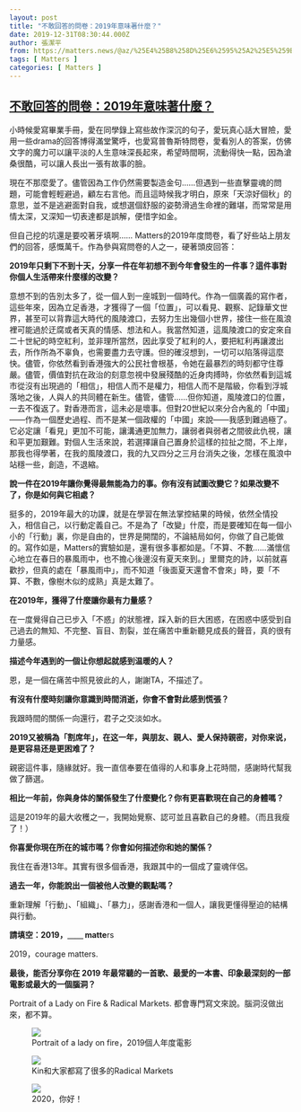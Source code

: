 ```yaml
---
layout: post
title: "不敢回答的問卷：2019年意味著什麼？"
date: 2019-12-31T08:30:44.000Z
author: 張潔平
from: https://matters.news/@az/%25E4%25B8%258D%25E6%2595%25A2%25E5%259B%259E%25E7%25AD%2594%25E7%259A%2584%25E5%2595%258F%25E5%258D%25B7-2019%25E5%25B9%25B4%25E6%2584%258F%25E5%2591%25B3%25E8%2591%2597%25E4%25BB%2580%25E9%25BA%25BC-zdpuAxzgKAWqZf7L3FxRhkPJ7T95wtaXHm12qPNP31CuVj4qi
tags: [ Matters ]
categories: [ Matters ]
---
```

<!--1577781044000-->
[不敢回答的問卷：2019年意味著什麼？](https://matters.news/@az/%25E4%25B8%258D%25E6%2595%25A2%25E5%259B%259E%25E7%25AD%2594%25E7%259A%2584%25E5%2595%258F%25E5%258D%25B7-2019%25E5%25B9%25B4%25E6%2584%258F%25E5%2591%25B3%25E8%2591%2597%25E4%25BB%2580%25E9%25BA%25BC-zdpuAxzgKAWqZf7L3FxRhkPJ7T95wtaXHm12qPNP31CuVj4qi)
------

<div>
<p>小時候愛寫畢業手冊，愛在同學錄上寫些故作深沉的句子，愛玩真心話大冒險，愛用一些drama的回答博得滿堂驚呼，也愛寫普魯斯特問卷，愛看別人的答案，仿佛文字的魔力可以讓平淡的人生意味深長起來，希望時間啊，流動得快一點，因為滄桑很酷，可以讓人長出一張有故事的臉。</p><p>現在不那麼愛了。儘管因為工作仍然需要製造金句……但遇到一些直擊靈魂的問題，可能會輕輕避過，顧左右言他。而且這時候我才明白，原來「天涼好個秋」的意思，並不是逃避面對自我，或想選個舒服的姿勢滑過生命裡的難堪，而常常是用情太深，又深知一切表達都是誤解，便惜字如金。</p><p>但自己挖的坑還是要咬著牙填啊…… Matters的2019年度問卷，看了好些站上朋友們的回答，感慨萬千。作為參與寫問卷的人之一，硬著頭皮回答：</p><p><strong>2019年只剩下不到十天，分享一件在年初想不到今年會發生的一件事？這件事對你個人生活帶來什麼樣的改變？</strong></p><p>意想不到的告別太多了，從一個人到一座城到一個時代。作為一個廣義的寫作者，這些年來，因為立足香港，才獲得了一個「位置」，可以看見、觀察、記錄華文世界，甚至可以背靠這大時代的風陵渡口，去努力生出幾個小世界，接住一些在風浪裡可能過於迂腐或者天真的情感、想法和人。我當然知道，這風陵渡口的安定來自二十世紀的時空紅利，並非理所當然，因此享受了紅利的人，要把紅利再讓渡出去，所作所為不辜負，也需要盡力去守護。但的確沒想到，一切可以陷落得這麼快。儘管，你依然看到香港強大的公民社會根基，令她在最暴烈的時刻都守住尊嚴。儘管，價值對抗在政治的刻意忽視中發展殘酷的近身肉搏時，你依然看到這城市從沒有出現過的「相信」，相信人而不是權力，相信人而不是階級，你看到浮城落地之後，人與人的共同體在新生。儘管，儘管……但你知道，風陵渡口的位置，一去不復返了。對香港而言，這未必是壞事。但對20世紀以來分合內亂的「中國」——作為一個歷史過程、而不是某一個政權的「中國」來說——我感到難過極了。它必定讓「看見」更加不可能，讓溝通更加無力，讓弱者與弱者之間彼此仇視，讓和平更加艱難。對個人生活來說，若選擇讓自己置身於這樣的拉扯之間，不上岸，那我也得學著，在我的風陵渡口，我的九又四分之三月台消失之後，怎樣在風浪中站穩一些，創造，不退縮。</p><p><strong>說一件在2019年讓你覺得最無能為力的事。你有沒有試圖改變它？如果改變不了，你是如何與它相處？</strong></p><p>挺多的，2019年最大的功課，就是在學習在無法掌控結果的時候，依然全情投入，相信自己，以行動定義自己。不是為了「改變」什麼，而是要確知在每一個小小的「行動」裏，你是自由的，世界是開闊的，不論結局如何，你做了自己能做的。寫作如是，Matters的實驗如是，還有很多事都如是。「不算、不數<em>……</em>滿懷信心地立在春日的暴風雨中，也不擔心後邊沒有夏天來到。」里爾克的詩，以前就喜歡抄，但真的處在「暴風雨中」，而不知道「後面夏天還會不會來」時，要「不算、不數，像樹木似的成熟」真是太難了。</p><p> <strong>在2019年，獲得了什麼讓你最有力量感？</strong></p><p>在一度覺得自己已步入「不惑」的狀態裡，踩入新的巨大困惑，在困惑中感受到自己過去的無知、不完整、盲目、割裂，並在痛苦中重新聽見成長的聲音，真的很有力量感。</p><p><strong>描述今年遇到的一個让你想起就感到温暖的人？</strong></p><p> </p><p>恩，是一個在痛苦中照見彼此的人，謝謝TA，不描述了。</p><p><strong>有沒有什麼時刻讓你意識到時間消逝，你會不會對此感到慌張？</strong></p><p> </p><p>我跟時間的關係一向還行，君子之交淡如水。</p><p><strong>2019又被稱為「割席年」，在这一年，與朋友、親人、愛人保持親密，对你来说，是更容易还是更困难了？</strong></p><p> </p><p>親密這件事，隨緣就好。我一直信奉要在值得的人和事身上花時間，感謝時代幫我做了篩選。</p><p><strong>相比一年前，你與身体的關係發生了什麼變化？你有更喜歡現在自己的身體嗎？</strong></p><p> </p><p>這是2019年的最大收穫之一，我開始覺察、認可並且喜歡自己的身體。（而且我瘦了！）</p><p><strong>你喜愛你現在所在的城市嗎？你會如何描述你和她的關係？</strong></p><p> </p><p>我住在香港13年。其實有很多個香港，我跟其中的一個成了靈魂伴侶。</p><p><strong>過去一年，你能說出一個被他人改變的觀點嗎？</strong></p><p> </p><p>重新理解「行動」、「組織」、「暴力」，感謝香港和一個人，讓我更懂得壓迫的結構與行動。</p><p> <strong>請填空：2019，＿＿ matte</strong>rs</p><p> </p><p>2019，courage matters. </p><p><strong>最後，能否分享你在 2019 年最常聽的一首歌、最愛的一本書、印象最深刻的一部電影或最大的一個腦洞？</strong></p><p>Portrait of a Lady on Fire & Radical Markets. 都會專門寫文來說。腦洞沒做出來，都不算。</p><figure class="image">      <picture>        <source type="image/webp" media="(min-width: 768px)" srcset="https://assets.matters.news/processed/1080w/embed/163167f9-59d9-41f1-8d63-20f60c4408da.webp" onerror="this.srcset='https://assets.matters.news/embed/163167f9-59d9-41f1-8d63-20f60c4408da.jpeg'">        <source media="(min-width: 768px)" srcset="https://assets.matters.news/processed/1080w/embed/163167f9-59d9-41f1-8d63-20f60c4408da.jpeg" onerror="this.srcset='https://assets.matters.news/embed/163167f9-59d9-41f1-8d63-20f60c4408da.jpeg'">        <source type="image/webp" srcset="https://assets.matters.news/processed/540w/embed/163167f9-59d9-41f1-8d63-20f60c4408da.webp">        <img src="https://assets.matters.news/embed/163167f9-59d9-41f1-8d63-20f60c4408da.jpeg" srcset="https://assets.matters.news/processed/540w/embed/163167f9-59d9-41f1-8d63-20f60c4408da.jpeg" loading="lazy" referrerpolicy="no-referrer">      </picture>    <figcaption><span>Portrait of a lady on fire，2019個人年度電影</span></figcaption></figure><figure class="image">      <picture>        <source type="image/webp" media="(min-width: 768px)" srcset="https://assets.matters.news/processed/1080w/embed/d3d4e14e-7de2-414e-b7a2-cf9a87722d78.webp" onerror="this.srcset='https://assets.matters.news/embed/d3d4e14e-7de2-414e-b7a2-cf9a87722d78.jpeg'">        <source media="(min-width: 768px)" srcset="https://assets.matters.news/processed/1080w/embed/d3d4e14e-7de2-414e-b7a2-cf9a87722d78.jpeg" onerror="this.srcset='https://assets.matters.news/embed/d3d4e14e-7de2-414e-b7a2-cf9a87722d78.jpeg'">        <source type="image/webp" srcset="https://assets.matters.news/processed/540w/embed/d3d4e14e-7de2-414e-b7a2-cf9a87722d78.webp">        <img src="https://assets.matters.news/embed/d3d4e14e-7de2-414e-b7a2-cf9a87722d78.jpeg" srcset="https://assets.matters.news/processed/540w/embed/d3d4e14e-7de2-414e-b7a2-cf9a87722d78.jpeg" loading="lazy" referrerpolicy="no-referrer">      </picture>    <figcaption><span>Kin和大家都寫了很多的Radical Markets</span></figcaption></figure><figure class="image">      <picture>        <source type="image/webp" media="(min-width: 768px)" srcset="https://assets.matters.news/processed/1080w/embed/f70c45e9-7295-45fc-bf9c-20e8fa16e6d8.webp" onerror="this.srcset='https://assets.matters.news/embed/f70c45e9-7295-45fc-bf9c-20e8fa16e6d8.jpeg'">        <source media="(min-width: 768px)" srcset="https://assets.matters.news/processed/1080w/embed/f70c45e9-7295-45fc-bf9c-20e8fa16e6d8.jpeg" onerror="this.srcset='https://assets.matters.news/embed/f70c45e9-7295-45fc-bf9c-20e8fa16e6d8.jpeg'">        <source type="image/webp" srcset="https://assets.matters.news/processed/540w/embed/f70c45e9-7295-45fc-bf9c-20e8fa16e6d8.webp">        <img src="https://assets.matters.news/embed/f70c45e9-7295-45fc-bf9c-20e8fa16e6d8.jpeg" srcset="https://assets.matters.news/processed/540w/embed/f70c45e9-7295-45fc-bf9c-20e8fa16e6d8.jpeg" loading="lazy" referrerpolicy="no-referrer">      </picture>    <figcaption><span>2020，你好！</span></figcaption></figure>
</div>
